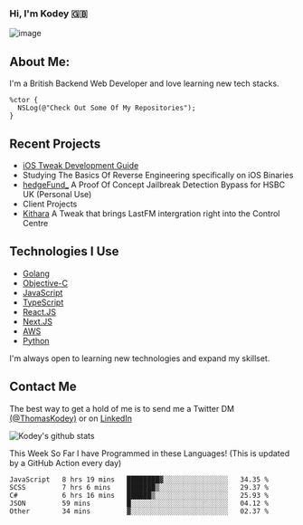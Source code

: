 ### Hi, I'm Kodey 🇬🇧
![image](https://kodeycodesstuff.tech/memoji.jpg)

## About Me:
I'm a British Backend Web Developer and love learning new tech stacks.

```objc
%ctor {
  NSLog(@"Check Out Some Of My Repositories");  
}
```

## Recent Projects
- [iOS Tweak Development Guide](https://kodey.dev/guide)
- Studying The Basics Of Reverse Engineering specifically on iOS Binaries
- [hedgeFund_](https://github.com/KodeyThomas/hedgeFund) A Proof Of Concept Jailbreak Detection Bypass for HSBC UK (Personal Use)
- Client Projects
- [Kithara](https://github.com/KodeyThomas/Kithara) A Tweak that brings LastFM intergration right into the Control Centre

## Technologies I Use
- [Golang](https://golang.org)
- [Objective-C](https://developer.apple.com/documentation/objectivec)
- [JavaScript](https://www.javascript.com/)
- [TypeScript](https://typescriptlang.org)
- [React.JS](https://reactjs.org/)
- [Next.JS](https://nextjs.org/)
- [AWS](https://aws.amazon.com/)
- [Python](https://www.python.org/)

I'm always open to learning new technologies and expand my skillset.

## Contact Me
The best way to get a hold of me is to send me a Twitter DM [(@ThomasKodey)](https://twitter.com/ThomasKodey) or on [LinkedIn](https://www.linkedin.com/in/kodey-thomas-472682184/)

![Kodey's github stats](https://githubstats.kodeythomas.vercel.app/api?username=KodeyThomas)

This Week So Far I have Programmed in these Languages! (This is updated by a GitHub Action every day)
<!--START_SECTION:waka-->
```text
JavaScript   8 hrs 19 mins   ████████▓░░░░░░░░░░░░░░░░   34.35 % 
SCSS         7 hrs 6 mins    ███████▒░░░░░░░░░░░░░░░░░   29.37 % 
C#           6 hrs 16 mins   ██████▒░░░░░░░░░░░░░░░░░░   25.93 % 
JSON         59 mins         █░░░░░░░░░░░░░░░░░░░░░░░░   04.12 % 
Other        34 mins         ▓░░░░░░░░░░░░░░░░░░░░░░░░   02.37 % 
```
<!--END_SECTION:waka-->
